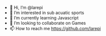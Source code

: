 - 👋 Hi, I’m @larepi
- 👀 I’m interested in sub acuatic sports
- 🌱 I’m currently learning Javascript
- 💞️ I’m looking to collaborate on Games
- 📫 How to reach me https://github.com/larepi

<!---
larepi/larepi is a ✨ special ✨ repository because its `README.md` (this file) appears on your GitHub profile.
You can click the Preview link to take a look at your changes.
--->

